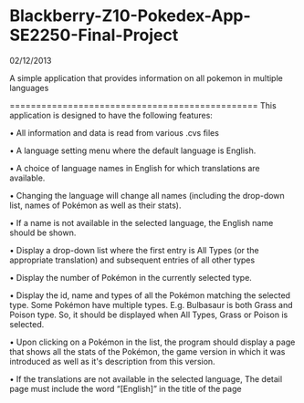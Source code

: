 Blackberry-Z10-Pokedex-App-SE2250-Final-Project
===============================================
02/12/2013

A simple application that provides information on all pokemon in multiple languages

===============================================
This application is designed to have the following features: 

• All information and data is read from various .cvs files 
<p>• A language setting menu where the default language is English.
<p>• A choice of language names in English for which translations are available.
<p>• Changing the language will change all names (including the drop-down list, names of Pokémon as well as their stats).
<p>• If a name is not available in the selected language, the English name should be shown.
<p>• Display a drop-down list where the first entry is All Types (or the appropriate translation) and
subsequent entries of all other types
<p>• Display the number of Pokémon in the currently selected type.
<p>• Display the id, name and types of all the Pokémon matching the selected type. Some Pokémon have multiple types. E.g. Bulbasaur is both Grass and Poison type. So, it should be displayed when All Types, Grass or Poison is selected.
<p>• Upon clicking on a Pokémon in the list, the program should display a page that shows all the stats of the Pokémon, the game version in which it was introduced as well as it's description from this version.
<p>• If the translations are not available in the selected language, The detail page must include the word “[English]” in the title of the page
